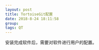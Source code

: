 ```yaml
---
layout: post  
title: TortoiseGit配置  
date: 2018-8-24 18:11:58  
group:   
tags: QT  
---
```

安装完成软件后，需要对软件进行用户的配置。